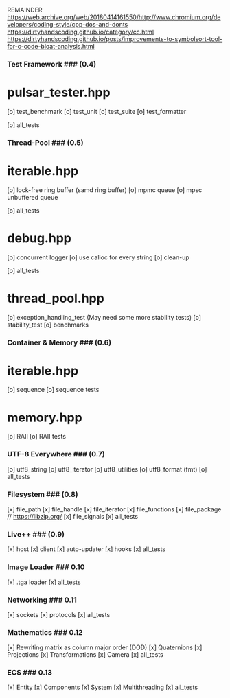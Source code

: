 REMAINDER
https://web.archive.org/web/20180414161550/http://www.chromium.org/developers/coding-style/cpp-dos-and-donts
https://dirtyhandscoding.github.io/category/cc.html
https://dirtyhandscoding.github.io/posts/improvements-to-symbolsort-tool-for-c-code-bloat-analysis.html

### Test Framework ### (0.4)
# pulsar_tester.hpp
[o] test_benchmark
[o] test_unit
[o] test_suite
[o] test_formatter

[o] all_tests

### Thread-Pool ### (0.5)
# iterable.hpp
[o] lock-free ring buffer (samd ring buffer)
[o] mpmc queue
[o] mpsc unbuffered queue

[o] all_tests

# debug.hpp
[o] concurrent logger
[o] use calloc for every string
[o] clean-up

[o] all_tests

# thread_pool.hpp
[o] exception_handling_test (May need some more stability tests)
[o] stability_test
[o] benchmarks

### Container & Memory ### (0.6)
# iterable.hpp
[o] sequence
[o] sequence tests

# memory.hpp
[o] RAII
[o] RAII tests

### UTF-8 Everywhere ### (0.7)
[o] utf8_string
[o] utf8_iterator
[o] utf8_utilities
[o] utf8_format (fmt)
[o] all_tests

### Filesystem ### (0.8)
[x] file_path
[x] file_handle
[x] file_iterator
[x] file_functions
[x] file_package // https://libzip.org/
[x] file_signals
[x] all_tests

### Live++ ### (0.9)
[x] host
[x] client
[x] auto-updater
[x] hooks
[x] all_tests

### Image Loader ### 0.10
[x] .tga loader
[x] all_tests

### Networking ### 0.11
[x] sockets
[x] protocols
[x] all_tests

### Mathematics ### 0.12
[x] Rewriting matrix as column major order (DOD)
[x] Quaternions
[x] Projections
[x] Transformations
[x] Camera
[x] all_tests

### ECS ### 0.13
[x] Entity
[x] Components
[x] System
[x] Multithreading
[x] all_tests

